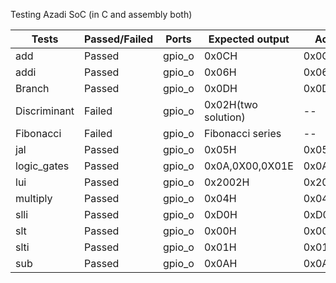 Testing Azadi SoC (in C and assembly both) 

|      Tests     |  Passed/Failed   |      Ports     |  Expected output   |  Actual output   |
|----------------|------------------|----------------|--------------------|------------------|
| add            |     Passed       |      gpio_o    |      0x0CH         |     0x0CH        |
| addi           |     Passed       |      gpio_o    |      0x06H         |     0x06H        |
| Branch         |     Passed       |      gpio_o    |      0x0DH         |     0x0DH        |
| Discriminant   |     Failed       |      gpio_o    | 0x02H(two solution)|       --         |
| Fibonacci      |     Failed       |      gpio_o    |  Fibonacci series  |       --         |
| jal            |     Passed       |      gpio_o    |      0x05H         |     0x05H        |
| logic_gates    |     Passed       |      gpio_o    |   0x0A,0X00,0X01E  | 0x0A,0X00,0X01E  |
| lui            |     Passed       |      gpio_o    |      0x2002H       |     0x2002H      |
| multiply       |     Passed       |      gpio_o    |      0x04H         |     0x04H        |
| slli           |     Passed       |      gpio_o    |      0xD0H         |     0xD0H        |
| slt            |     Passed       |      gpio_o    |      0x00H         |     0x00h        |
| slti           |     Passed       |      gpio_o    |      0x01H         |     0x01H        |
| sub            |     Passed       |      gpio_o    |      0x0AH         |     0x0AH        |
